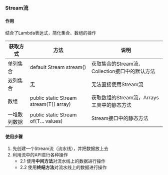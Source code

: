### Stream流
#### 作用
 结合了Lambda表达式，简化集合、数组的操作

| 获取方式 | 方法 | 说明  |
|-----|----|---|
| 单列集合 | default Stream<E> stream()|  获取集合的Stream流，Collection接口中的默认方法 |
| 双列集合 | 无  |无法直接使用Stream流|
| 数组  | public static <T> Stream<T> stream(T[] array) |获取数组的Stream流，Arrays工具中的静态方法|
| 一堆散列数据 | public static Stream<T> of(T... values) | Stream接口中的静态方法|

#### 使用步骤
1. 先创建一个Stream流（流水线），并把数据放上去
2. 利用流中的API进行各种操作
    - 2.1 使用**中间方法**对流水线上的数据进行操作
    - 2.2 使用**终结方法**对流水线上的数据进行操作
